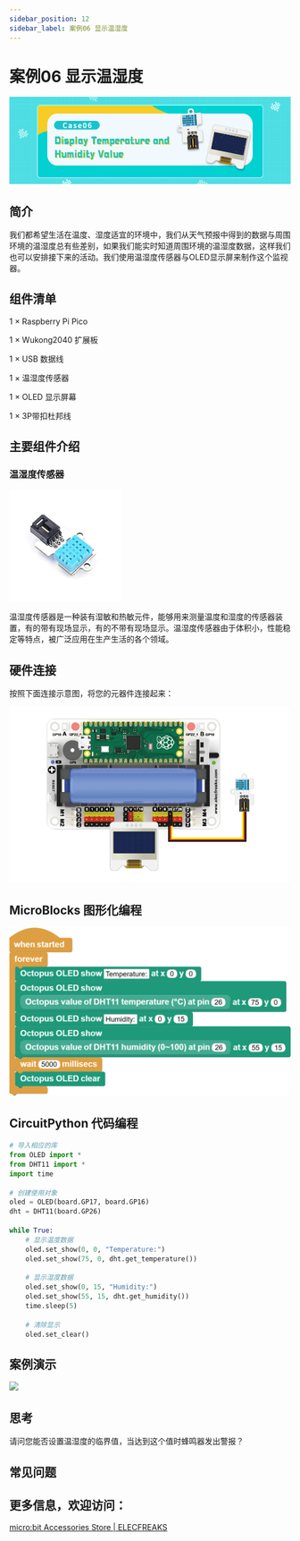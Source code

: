 ```yaml
---
sidebar_position: 12
sidebar_label: 案例06 显示温湿度
---
```


# 案例06 显示温湿度

![](./images/wukong2040-inventors-case06-01.png)

## 简介

我们都希望生活在温度、湿度适宜的环境中，我们从天气预报中得到的数据与周围环境的温湿度总有些差别，如果我们能实时知道周围环境的温湿度数据，这样我们也可以安排接下来的活动。我们使用温湿度传感器与OLED显示屏来制作这个监视器。

## 组件清单

1 × Raspberry Pi Pico

1 × Wukong2040 扩展板

1 × USB 数据线

1 × 温湿度传感器

1 × OLED 显示屏幕

1 × 3P带扣杜邦线

## 主要组件介绍

### 温湿度传感器

![](./images/wukong2040-inventors-introduction-10.png)

温湿度传感器是一种装有湿敏和热敏元件，能够用来测量温度和湿度的传感器装置，有的带有现场显示，有的不带有现场显示。温湿度传感器由于体积小，性能稳定等特点，被广泛应用在生产生活的各个领域。



## 硬件连接

按照下面连接示意图，将您的元器件连接起来：

![](./images/wukong2040-inventors-case06-07.png)

## MicroBlocks 图形化编程

![](./images/wukong2040-inventors-case06-03.png)

## CircuitPython 代码编程

```python
# 导入相应的库
from OLED import *
from DHT11 import *
import time

# 创建使用对象
oled = OLED(board.GP17, board.GP16)
dht = DHT11(board.GP26)

while True:
    # 显示温度数据
    oled.set_show(0, 0, "Temperature:")
    oled.set_show(75, 0, dht.get_temperature())

    # 显示湿度数据
    oled.set_show(0, 15, "Humidity:")
    oled.set_show(55, 15, dht.get_humidity())
    time.sleep(5)

    # 清除显示
    oled.set_clear()
```

## 案例演示

![](./images/wukong2040-inventors-kit-case06-06.gif)

## 思考

请问您能否设置温湿度的临界值，当达到这个值时蜂鸣器发出警报？



## 常见问题



## 更多信息，欢迎访问：

[micro:bit Accessories Store | ELECFREAKS](https://www.elecfreaks.com/)
